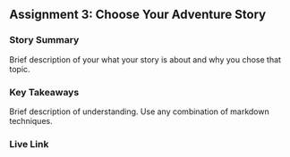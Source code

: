 ## Assignment 3: Choose Your Adventure Story

### Story Summary

Brief description of your what your story is about and why you chose that topic.

### Key Takeaways

Brief description of understanding. Use any combination of markdown techniques.

### Live Link

